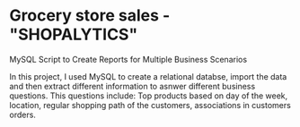 # Grocery store sales - "SHOPALYTICS"
MySQL Script to Create Reports for Multiple Business Scenarios

In this project, I used MySQL to create a relational databse, import the data and then extract different information to asnwer different business questions. This questions include: Top products based on day of the week, location, regular shopping path of the customers, associations in customers orders.
